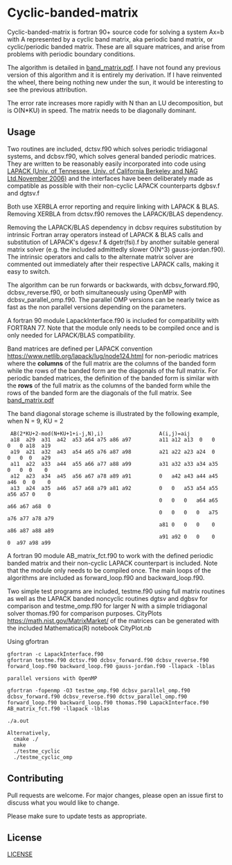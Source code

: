 # Cyclic-banded-matrix

Cyclic-banded-matrix is fortran 90+ source code for solving a system Ax=b with A represented by a cyclic band matrix, aka periodic band matrix, or cyclic/periodic banded matrix. These are all square matrices, and arise from problems with periodic boundary conditions.

The algorithm is detailed in [band_matrix.pdf](https://github.com/mostlyharmlessone/cyclic-banded-matrix/blob/main/band_matrix.pdf).  I have not found any previous version of this algorithm and it is entirely my derivation. If I have reinvented the wheel, there being nothing new under the sun, it would be interesting to see the previous attribution.

The error rate increases more rapidly with N than an LU decomposition, but is O(N*KU) in speed.  The matrix needs to be diagonally dominant.

## Usage

Two routines are included, dctsv.f90 which solves periodic tridiagonal systems, and dcbsv.f90, which solves general banded periodic matrices.
They are written to be reasonably easily incorporated into code using [LAPACK (Univ. of Tennessee, Univ. of California Berkeley and NAG Ltd.November 2006)](http://www.netlib.org/lapack/) and the interfaces have been deliberately made as compatible as possible with their non-cyclic LAPACK counterparts dgbsv.f and dgtsv.f

Both use XERBLA error reporting and require linking with LAPACK & BLAS. 
Removing XERBLA from dctsv.f90 removes the LAPACK/BLAS dependency.

Removing the LAPACK/BLAS dependency in dcbsv requires substitution by intrinsic Fortran array operators instead of LAPACK & BLAS calls and substitution of LAPACK's dgesv.f  & dgetr(fsi).f by another suitable general matrix solver (e.g. the included admittedly slower O(N^3) gauss-jordan.f90).  The intrinsic operators and calls to the alternate matrix solver are commented out immediately after their respective LAPACK calls, making it easy to switch.

The algorithm can be run forwards or backwards, with dcbsv_forward.f90, dcbsv_reverse.f90, or both simultaneously using OpenMP with dcbsv_parallel_omp.f90.   The parallel OMP versions can be nearly twice as fast as the non parallel versions depending on the parameters.

A fortran 90 module LapackInterface.f90 is included for compatibility with FORTRAN 77. Note that the module only needs to be compiled once and is only needed for LAPACK/BLAS compatibility.

Band matrices are defined per LAPACK convention https://www.netlib.org/lapack/lug/node124.html for non-periodic matrices where the **columns** of the full matrix are the columns of the banded form while the rows of the banded form are the diagonals of the full matrix.  For periodic banded matrices, the definition of the banded form is similar with the **rows** of the full matrix as the columns of the banded form while the rows of the banded form are the diagonals of the full matrix.  See [band_matrix.pdf](https://github.com/mostlyharmlessone/cyclic-banded-matrix/blob/main/band_matrix.pdf)

  The band diagonal storage scheme is illustrated by the following example, when
  N = 9, KU = 2

     AB(2*KU+2-mod(N+KU+1+i-j,N),i)                  A(i,j)=aij  
     a18  a29  a31  a42  a53 a64 a75 a86 a97         a11 a12 a13  0   0   0   0 a18  a19
     a19  a21  a32  a43  a54 a65 a76 a87 a98         a21 a22 a23 a24  0   0   0  0   a29
     a11  a22  a33  a44  a55 a66 a77 a88 a99         a31 a32 a33 a34 a35  0   0  0    0
     a12  a23  a34  a45  a56 a67 a78 a89 a91         0   a42 a43 a44 a45 a46  0  0    0
     a13  a24  a35  a46  a57 a68 a79 a81 a92         0   0   a53 a54 a55 a56 a57 0    0
                                                     0   0   0   a64 a65 a66 a67 a68  0
                                                     0   0   0   0   a75 a76 a77 a78 a79
                                                     a81 0   0   0    0  a86 a87 a88 a89
                                                     a91 a92 0   0    0   0  a97 a98 a99
													 
													 
A fortran 90 module AB_matrix_fct.f90 to work with the defined periodic banded matrix and their non-cyclic LAPACK counterpart is included.  Note that the module only needs to be compiled once.  The main loops of the algorithms are included as forward_loop.f90 and backward_loop.f90.
 
Two simple test programs are included, testme.f90 using full matrix routines as well as the LAPACK banded noncyclic routines dgtsv and dgbsv for comparison and testme_omp.f90 for larger N with a simple tridiagonal solver thomas.f90 for comparison purposes. CityPlots https://math.nist.gov/MatrixMarket/ of the matrices can be generated with the included Mathematica(R) notebook CityPlot.nb

Using gfortran
```
gfortran -c LapackInterface.f90 
gfortran testme.f90 dctsv.f90 dcbsv_forward.f90 dcbsv_reverse.f90 forward_loop.f90 backward_loop.f90 gauss-jordan.f90 -llapack -lblas

parallel versions with OpenMP

gfortran -fopenmp -O3 testme_omp.f90 dcbsv_parallel_omp.f90 dcbsv_forward.f90 dcbsv_reverse.f90 dctsv_parallel_omp.f90 forward_loop.f90 backward_loop.f90 thomas.f90 LapackInterface.f90 AB_matrix_fct.f90 -llapack -lblas

./a.out

Alternatively, 
  cmake ./    
  make   
  ./testme_cyclic 
  ./testme_cyclic_omp
```

## Contributing

Pull requests are welcome. For major changes, please open an issue first to discuss what you would like to change.

Please make sure to update tests as appropriate.

## License
[LICENSE](https://github.com/mostlyharmlessone/cyclic-banded-matrix/blob/main/LICENSE)

